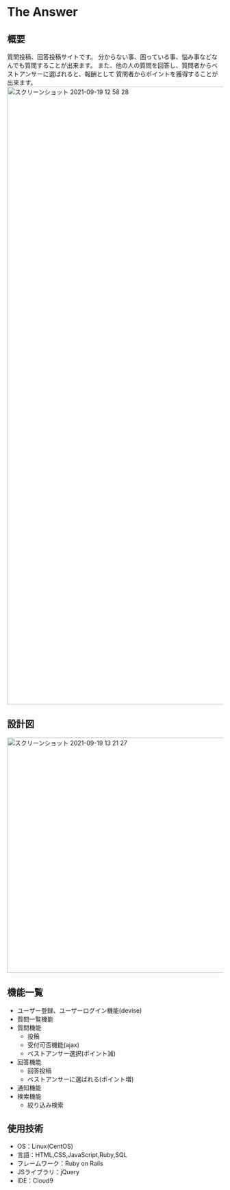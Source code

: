# The Answer

## 概要
質問投稿、回答投稿サイトです。
分からない事、困っている事、悩み事などなんでも質問することが出来ます。
また、他の人の質問を回答し、質問者からベストアンサーに選ばれると、報酬として
質問者からポイントを獲得することが出来ます。
<img width="1439" alt="スクリーンショット 2021-09-19 12 58 28" src="https://user-images.githubusercontent.com/65806493/133914951-06529bd3-d3fe-458d-9ae3-46cbc4314597.png">

## 設計図
<img width="548" alt="スクリーンショット 2021-09-19 13 21 27" src="https://user-images.githubusercontent.com/65806493/133915378-0dc22241-4ec1-4a40-bdb5-85eb139de66f.png">

## 機能一覧
- ユーザー登録、ユーザーログイン機能(devise)
- 質問一覧機能
- 質問機能
  - 投稿
  - 受付可否機能(ajax)
  - ベストアンサー選択(ポイント減)
- 回答機能
  - 回答投稿
  - ベストアンサーに選ばれる(ポイント増)
- 通知機能
- 検索機能
  - 絞り込み検索

## 使用技術
- OS：Linux(CentOS)
- 言語：HTML,CSS,JavaScript,Ruby,SQL
- フレームワーク：Ruby on Rails
- JSライブラリ：jQuery
- IDE：Cloud9